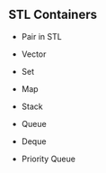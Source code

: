 ## STL Containers 

- Pair in STL

- Vector

- Set

- Map

- Stack

- Queue

- Deque

- Priority Queue
